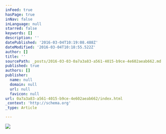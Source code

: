 ```yaml
---
inFeed: true
hasPage: true
inNav: false
inLanguage: null
starred: false
keywords: []
description: ''
datePublished: '2016-03-04T10:19:08.488Z'
dateModified: '2016-03-04T10:18:55.522Z'
author: []
title: ''
sourcePath: _posts/2016-03-03-0a7a3a83-a561-4015-b9ce-4e602aeab662.md
published: true
authors: []
publisher:
  name: null
  domain: null
  url: null
  favicon: null
url: 0a7a3a83-a561-4015-b9ce-4e602aeab662/index.html
_context: 'http://schema.org'
_type: Article

---
```

![](https://s3-us-west-2.amazonaws.com/the-grid-img/p/619454817783ac5d64e35444eb826865d2489e3a.png)